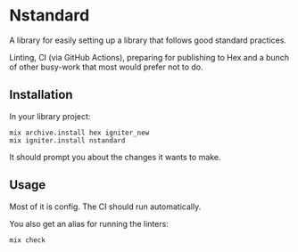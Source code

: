 # Nstandard

A library for easily setting up a library that follows good standard practices.

Linting, CI (via GitHub Actions), preparing for publishing to Hex and a bunch
of other busy-work that most would prefer not to do.

## Installation

In your library project:

```
mix archive.install hex igniter_new
mix igniter.install nstandard
```

It should prompt you about the changes it wants to make.

## Usage

Most of it is config. The CI should run automatically.

You also get an alias for running the linters:

```sh
mix check
```
